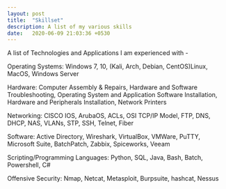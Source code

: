 ```yaml
---
layout: post
title:  "Skillset"
description: A list of my various skills
date:   2020-06-09 21:03:36 +0530
---
```

A list of Technologies and Applications I am experienced with -

Operating Systems: Windows 7, 10, (Kali, Arch, Debian, CentOS)Linux, MacOS, Windows Server

Hardware: Computer Assembly & Repairs, Hardware and Software Troubleshooting, Operating System and Application Software Installation, Hardware and Peripherals Installation, Network Printers

Networking: CISCO IOS, ArubaOS, ACLs, OSI TCP/IP Model, FTP, DNS, DHCP, NAS, VLANs, STP, SSH, Telnet, Fiber

Software: Active Directory, Wireshark, VirtualBox, VMWare, PuTTY, Microsoft Suite, BatchPatch, Zabbix, Spiceworks, Veeam

Scripting/Programming Languages: Python, SQL, Java, Bash, Batch, Powershell, C#

Offensive Security: Nmap, Netcat, Metasploit, Burpsuite, hashcat, Nessus
